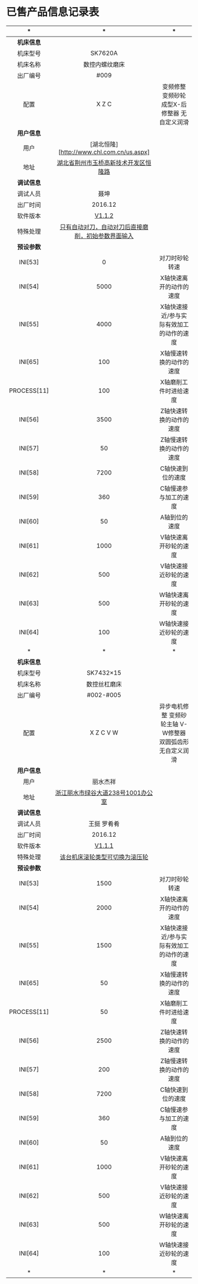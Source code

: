 # 已售产品信息记录表

|*|*|*|
|:----:|:----:|:----:|
|**机床信息**|||
|机床型号|SK7620A|
|机床名称|数控内螺纹磨床|
|出厂编号|#009|
|配置|X Z C|变频修整 变频砂轮 成型X-后修整器 无自定义润滑
|**用户信息**||
|用户|[湖北恒隆][http://www.chl.com.cn/us.aspx]
|地址|[湖北省荆州市玉桥高新技术开发区恒隆路](http://f.amap.com/2ATWT_0501Rnw)
|**调试信息**||
|调试人员|聂坤
|出厂时间|2016.12
|软件版本|[V1.1.2](https://github.com/nie11kun/Programing_NC/releases/tag/V1.1.2)
|特殊处理|[只有自动对刀，自动对刀后直接磨削，初始参数界面输入](https://github.com/nie11kun/Programing_NC/compare/V1.1.2...SK7620A-009)
|**预设参数**||
|INI[53]|0|对刀时砂轮转速
|INI[54]|5000|X轴快速离开的动作的速度
|INI[55]|4000|X轴快速接近/参与实际有效加工的动作的速度
|INI[65]|100|X轴慢速转换的动作的速度
|PROCESS[11]|100|X轴磨削工件时进给速度
|INI[56]|3500|Z轴快速转换的动作的速度
|INI[57]|50|Z轴慢速转换的动作的速度
|INI[58]|7200|C轴快速到位的速度
|INI[59]|360|C轴慢速参与加工的速度
|INI[60]|50|A轴到位的速度
|INI[61]|1000|V轴快速离开砂轮的速度
|INI[62]|500|V轴快速接近砂轮的速度
|INI[63]|500|W轴快速离开砂轮的速度
|INI[64]|100|W轴快速接近砂轮的速度
|*|*|*|
|**机床信息**|||
|机床型号|SK7432×15|
|机床名称|数控丝杠磨床|
|出厂编号|#002-#005|
|配置|X Z C V W |异步电机修整 变频砂轮主轴 V-W修整器 双圆弧齿形 无自定义润滑
|**用户信息**||
|用户|丽水杰祥
|地址|[浙江丽水市绿谷大道238号1001办公室](http://f.amap.com/1N0yA_08627lZ)
|**调试信息**||
|调试人员|王挺 罗肴肴
|出厂时间|2016.12
|软件版本|[V1.1.1](https://github.com/nie11kun/Programing_NC/releases/tag/V1.1.1)
|特殊处理|[该台机床滚轮类型可切换为滚压轮](https://github.com/nie11kun/Programing_NC/compare/V1.1.1...SK7432-15_002-005)
|**预设参数**||
|INI[53]|1500|对刀时砂轮转速
|INI[54]|2000|X轴快速离开的动作的速度
|INI[55]|1500|X轴快速接近/参与实际有效加工的动作的速度
|INI[65]|50|X轴慢速转换的动作的速度
|PROCESS[11]|50|X轴磨削工件时进给速度
|INI[56]|2500|Z轴快速转换的动作的速度
|INI[57]|200|Z轴慢速转换的动作的速度
|INI[58]|7200|C轴快速到位的速度
|INI[59]|360|C轴慢速参与加工的速度
|INI[60]|50|A轴到位的速度
|INI[61]|1000|V轴快速离开砂轮的速度
|INI[62]|500|V轴快速接近砂轮的速度
|INI[63]|500|W轴快速离开砂轮的速度
|INI[64]|100|W轴快速接近砂轮的速度
|*|*|*|
